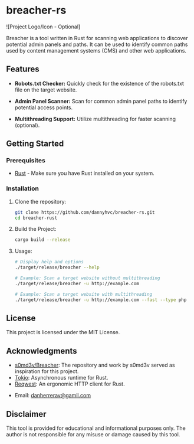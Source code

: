 # breacher-rs

![Project Logo/Icon - Optional]

Breacher is a tool written in Rust for scanning web applications to discover potential admin panels and paths. It can be used to identify common paths used by content management systems (CMS) and other web applications.

## Features

- **Robots.txt Checker:** Quickly check for the existence of the robots.txt file on the target website.

- **Admin Panel Scanner:** Scan for common admin panel paths to identify potential access points.

- **Multithreading Support:** Utilize multithreading for faster scanning (optional).

## Getting Started

### Prerequisites

- [Rust](https://www.rust-lang.org/tools/install) - Make sure you have Rust installed on your system.

### Installation

1. Clone the repository:

   ```bash
   git clone https://github.com/dannyhvc/breacher-rs.git
   cd breacher-rust
   ```
   
2. Build the Project:
   
   ```bash
   cargo build --release
   ```
   
3. Usage:

   ```bash
   # Display help and options
   ./target/release/breacher --help

   # Example: Scan a target website without multithreading
   ./target/release/breacher -u http://example.com

   # Example: Scan a target website with multithreading
   ./target/release/breacher -u http://example.com --fast --type php

   ```

## License
This project is licensed under the MIT License.

## Acknowledgments

- [s0md3v/Breacher](https://github.com/s0md3v/Breacher): The repository and work by s0md3v served as inspiration for this project.
- [Tokio](https://tokio.rs): Asynchronous runtime for Rust.
- [Reqwest](https://docs.rs/reqwest): An ergonomic HTTP client for Rust.


+ Email: danherrerav@gamil.com

## Disclaimer
This tool is provided for educational and informational purposes only. The author is not responsible for any misuse or damage caused by this tool.
